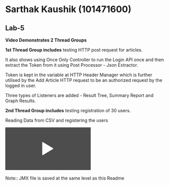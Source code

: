 Sarthak Kaushik (101471600)
============================

Lab-5
------


**Video Demonstrates 2 Thread Groups**

**1st Thread Group includes** testing HTTP post request for articles. 

It also shows using Once Only Controller to run the Login API once and then extract the Token from it using Post Processor - Json Extractor.

Token is kept in the variable at HTTP Header Manager which is further utilised by the Add Article HTTP request to be an authorized request by the logged in user.

Three types of Listeners are added - Result Tree, Summary Report and Graph Results.



**2nd Thread Group includes** testing registration of 30 users.

Reading Data from CSV and registering the users

[<img src="video/video_thumbnail.png" alt="Watch the video" width="270"/>](video/Lab-5.mp4)


Note:: JMX file is saved at the same level as this Readme
